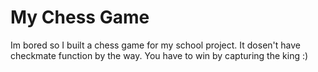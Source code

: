 # My Chess Game

Im bored so I built a chess game for my school project.
It dosen't have checkmate function by the way.
You have to win by capturing the king :)
